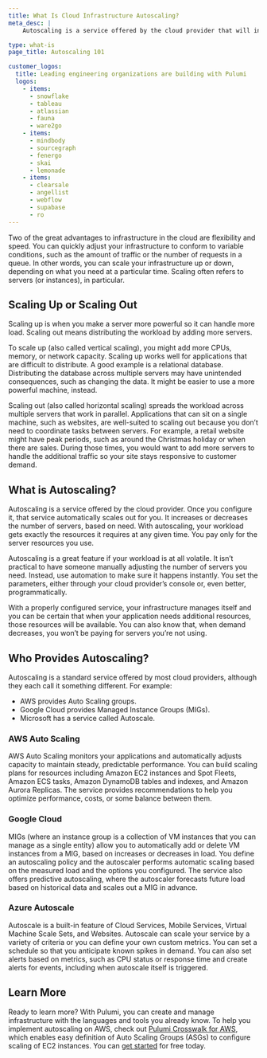 ```yaml
---
title: What Is Cloud Infrastructure Autoscaling?
meta_desc: |
    Autoscaling is a service offered by the cloud provider that will increase or decrease the number of servers, based on need.

type: what-is
page_title: Autoscaling 101

customer_logos:
  title: Leading engineering organizations are building with Pulumi
  logos:
    - items:
      - snowflake
      - tableau
      - atlassian
      - fauna
      - ware2go
    - items:
      - mindbody
      - sourcegraph
      - fenergo
      - skai
      - lemonade
    - items:
      - clearsale
      - angellist
      - webflow
      - supabase
      - ro
---
```


Two of the great advantages to infrastructure in the cloud are flexibility and speed. You can quickly adjust your infrastructure to conform to variable conditions, such as the amount of traffic or the number of requests in a queue. In other words, you can scale your infrastructure up or down, depending on what you need at a particular time. Scaling often refers to servers (or instances), in particular.

## Scaling Up or Scaling Out

Scaling up is when you make a server more powerful so it can handle more load. Scaling out means distributing the workload by adding more servers.

To scale up (also called vertical scaling), you might add more CPUs, memory, or network capacity. Scaling up works well for applications that are difficult to distribute. A good example is a relational database. Distributing the database across multiple servers may have unintended consequences, such as changing the data. It might be easier to use a more powerful machine, instead.

Scaling out (also called horizontal scaling) spreads the workload across multiple servers that work in parallel. Applications that can sit on a single machine, such as websites, are well-suited to scaling out because you don’t need to coordinate tasks between servers. For example, a retail website might have peak periods, such as around the Christmas holiday or when there are sales. During those times, you would want to add more servers to handle the additional traffic so your site stays responsive to customer demand.

## What is Autoscaling?

Autoscaling is a service offered by the cloud provider. Once you configure it, that service automatically scales out for you. It increases or decreases the number of servers, based on need. With autoscaling, your workload gets exactly the resources it requires at any given time. You pay only for the server resources you use.

Autoscaling is a great feature if your workload is at all volatile. It isn’t practical to have someone manually adjusting the number of servers you need. Instead, use automation to make sure it happens instantly. You set the parameters, either through your cloud provider’s console or, even better, programmatically.

With a properly configured service, your infrastructure manages itself and you can be certain that when your application needs additional resources, those resources will be available. You can also know that, when demand decreases, you won’t be paying for servers you’re not using.

## Who Provides Autoscaling?

Autoscaling is a standard service offered by most cloud providers, although they each call it something different. For example:

- AWS provides Auto Scaling groups.
- Google Cloud provides Managed Instance Groups (MIGs).
- Microsoft has a service called Autoscale.

### AWS Auto Scaling

AWS Auto Scaling monitors your applications and automatically adjusts capacity to maintain steady, predictable performance. You can build scaling plans for resources including Amazon EC2 instances and Spot Fleets, Amazon ECS tasks, Amazon DynamoDB tables and indexes, and Amazon Aurora Replicas. The service provides recommendations to help you optimize performance, costs, or some balance between them.

### Google Cloud

MIGs (where an instance group is a collection of VM instances that you can manage as a single entity) allow you to automatically add or delete VM instances from a MIG, based on increases or decreases in load. You define an autoscaling policy and the autoscaler performs automatic scaling based on the measured load and the options you configured. The service also offers predictive autoscaling, where the autoscaler forecasts future load based on historical data and scales out a MIG in advance.

### Azure Autoscale

Autoscale is a built-in feature of Cloud Services, Mobile Services, Virtual Machine Scale Sets, and Websites. Autoscale can scale your service by a variety of criteria or you can define your own custom metrics. You can set a schedule so that you anticipate known spikes in demand. You can also set alerts based on metrics, such as CPU status or response time and create alerts for events, including when autoscale itself is triggered.

## Learn More

Ready to learn more? With Pulumi, you can create and manage infrastructure with the languages and tools you already know. To help you implement autoscaling on AWS, check out [Pulumi Crosswalk for AWS](/docs/iac/clouds/aws/guides/), which enables easy definition of Auto Scaling Groups (ASGs) to configure scaling of EC2 instances. You can [get started](/docs/get-started/) for free today.
